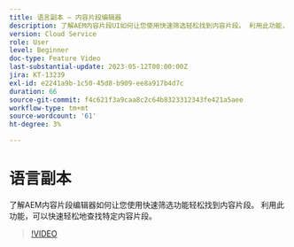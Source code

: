 ```yaml
---
title: 语言副本 — 内容片段编辑器
description: 了解AEM内容片段UI如何让您使用快速筛选轻松找到内容片段。 利用此功能，可以快速轻松地查找特定内容片段。
version: Cloud Service
role: User
level: Beginner
doc-type: Feature Video
last-substantial-update: 2023-05-12T00:00:00Z
jira: KT-13239
exl-id: e2241a9b-1c50-45d8-b909-ee8a917b4d7c
duration: 66
source-git-commit: f4c621f3a9caa8c2c64b8323312343fe421a5aee
workflow-type: tm+mt
source-wordcount: '61'
ht-degree: 3%

---
```


# 语言副本

了解AEM内容片段编辑器如何让您使用快速筛选功能轻松找到内容片段。 利用此功能，可以快速轻松地查找特定内容片段。

>[!VIDEO](https://video.tv.adobe.com/v/3419311/?learn=on)
